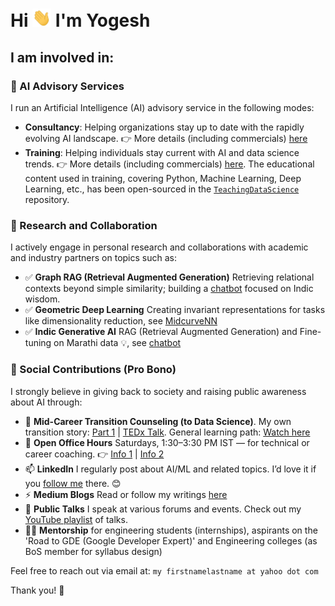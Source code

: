 # Hi <img src="https://raw.githubusercontent.com/ABSphreak/ABSphreak/master/gifs/Hi.gif" width="30px"> I'm Yogesh

## I am involved in:

### 🤖 AI Advisory Services
I run an Artificial Intelligence (AI) advisory service in the following modes:

* **Consultancy**: Helping organizations stay up to date with the rapidly evolving AI landscape. 👉 More details (including commercials) [here](./domains/Notes_AIAdvisory.md)
* **Training**: Helping individuals stay current with AI and data science trends.  👉 More details (including commercials) [here](./domains/Notes_AITraining.md). The educational content used in training, covering Python, Machine Learning, Deep Learning, etc., has been open-sourced in the [`TeachingDataScience`](https://github.com/yogeshhk/TeachingDataScience) repository.

### 🔬 Research and Collaboration
I actively engage in personal research and collaborations with academic and industry partners on topics such as:

* ✅ **Graph RAG (Retrieval Augmented Generation)**
  Retrieving relational contexts beyond simple similarity; building a [chatbot](https://github.com/yogeshhk/Sarvadnya/tree/master/src/ask_yogasutra) focused on Indic wisdom.
* ✅ **Geometric Deep Learning**
  Creating invariant representations for tasks like dimensionality reduction, see [MidcurveNN](https://github.com/yogeshhk/MidcurveNN)
* ✅ **Indic Generative AI**
  RAG (Retrieval Augmented Generation) and Fine-tuning on Marathi data 💡, see [chatbot](https://github.com/yogeshhk/Sarvadnya/tree/master/src/ask_vichar-chitre)

### 🙌 Social Contributions (Pro Bono)
I strongly believe in giving back to society and raising public awareness about AI through:

* 👯 **Mid-Career Transition Counseling (to Data Science)**. My own transition story: [Part 1](https://www.youtube.com/watch?v=IQzWosVzkM4) | [TEDx Talk](https://www.youtube.com/watch?v=-VbWRs7BsPY). General learning path: [Watch here](https://www.youtube.com/watch?v=-_8i6IQz8l8)
* 💬 **Open Office Hours** Saturdays, 1:30–3:30 PM IST — for technical or career coaching.
  👉 [Info 1](https://www.linkedin.com/feed/update/urn:li:activity:6913670687291240448/) | [Info 2](https://www.linkedin.com/feed/update/urn:li:activity:7147062487174070272/)
* 📫 **LinkedIn** I regularly post about AI/ML and related topics. I’d love it if you [follow me](https://www.linkedin.com/in/yogeshkulkarni/) there. 😊
* ⚡ **Medium Blogs**  Read or follow my writings [here](https://yogeshharibhaukulkarni.medium.com/)
* 🎤 **Public Talks**  I speak at various forums and events. Check out my [YouTube playlist](https://www.youtube.com/playlist?list=PLaTX75s8-K31QUTU1h12Tzjuxl5nXjAG7) of talks.
* 🧑‍🏫 **Mentorship** for engineering students (internships), aspirants on the 'Road to GDE (Google Developer Expert)' and Engineering colleges (as BoS member for syllabus design)

Feel free to reach out via email at: `my firstnamelastname at yahoo dot com`

Thank you! 🙏



